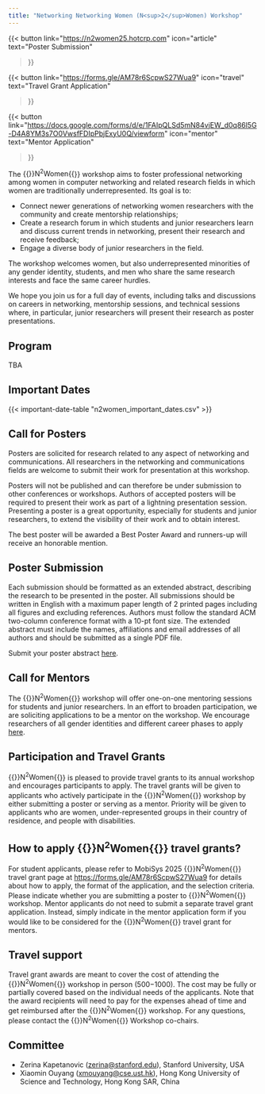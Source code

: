 ```yaml
---
title: "Networking Networking Women (N<sup>2</sup>Women) Workshop"
---
```


{{< button
    link="https://n2women25.hotcrp.com" 
    icon="article"
    text="Poster Submission" 
>}}

{{<
    button
    link="https://forms.gle/AM78r6ScpwS27Wua9" 
    icon="travel"
    text="Travel Grant Application"
>}}

{{< button
    link="https://docs.google.com/forms/d/e/1FAIpQLSd5mN84vjEW_d0q86l5G-D4A8YM3s7O0VwsfFDIpPbjExyU0Q/viewform" 
    icon="mentor"
    text="Mentor Application" 
>}}

The {{<rawhtml>}}N<sup>2</sup>Women{{</rawhtml>}} workshop aims to foster professional networking among women in computer networking and related research fields in which women are traditionally underrepresented. Its goal is to:
- Connect newer generations of networking women researchers with the community and create mentorship relationships;
- Create a research forum in which students and junior researchers learn and discuss current trends in networking, present their research and receive feedback;
- Engage a diverse body of junior researchers in the field.

The workshop welcomes women, but also underrepresented minorities of any gender identity, students, and men who share the same research interests and face the same career hurdles.

We hope you join us for a full day of events, including talks and discussions on careers in networking, mentorship sessions, and technical sessions where, in particular, junior researchers will present their research as poster presentations.

## Program

TBA

## Important Dates

{{< important-date-table "n2women_important_dates.csv" >}}

## Call for Posters

Posters are solicited for research related to any aspect of networking and communications. All researchers in the networking and communications fields are welcome to submit their work for presentation at this workshop.

Posters will not be published and can therefore be under submission to other conferences or workshops. Authors of accepted posters will be required to present their work as part of a lightning presentation session. Presenting a poster is a great opportunity, especially for students and junior researchers, to extend the visibility of their work and to obtain interest.

The best poster will be awarded a Best Poster Award and runners-up will receive an honorable mention.

## Poster Submission

Each submission should be formatted as an extended abstract, describing the research to be presented in the poster. All submissions should be written in English with a maximum paper length of 2 printed pages including all figures and excluding references. Authors must follow the standard ACM two-column conference format with a 10-pt font size. The extended abstract must include the names, affiliations and email addresses of all authors and should be submitted as a single PDF file.

Submit your poster abstract [here](https://n2women25.hotcrp.com).

## Call for Mentors

The {{<rawhtml>}}N<sup>2</sup>Women{{</rawhtml>}} workshop will offer one-on-one mentoring sessions for students and junior researchers. In an effort to broaden participation, we are soliciting applications to be a mentor on the workshop. We encourage researchers of all gender identities and different career phases to apply [here](https://docs.google.com/forms/d/e/1FAIpQLSd5mN84vjEW_d0q86l5G-D4A8YM3s7O0VwsfFDIpPbjExyU0Q/viewform).

## Participation and Travel Grants

{{<rawhtml>}}N<sup>2</sup>Women{{</rawhtml>}} is pleased to provide travel grants to its annual workshop and encourages participants to apply. The travel grants will be given to applicants who actively participate in the {{<rawhtml>}}N<sup>2</sup>Women{{</rawhtml>}} workshop by either submitting a poster or serving as a mentor. Priority will be given to applicants who are women, under-represented groups in their country of residence, and people with disabilities.

## How to apply {{<rawhtml>}}N<sup>2</sup>Women{{</rawhtml>}} travel grants?

For student applicants, please refer to MobiSys 2025 {{<rawhtml>}}N<sup>2</sup>Women{{</rawhtml>}} travel grant page at https://forms.gle/AM78r6ScpwS27Wua9 for details about how to apply, the format of the application, and the selection criteria. Please indicate whether you are submitting a poster to {{<rawhtml>}}N<sup>2</sup>Women{{</rawhtml>}} workshop. Mentor applicants do not need to submit a separate travel grant application. Instead, simply indicate in the mentor application form if you would like to be considered for the {{<rawhtml>}}N<sup>2</sup>Women{{</rawhtml>}} travel grant for mentors.

## Travel support

Travel grant awards are meant to cover the cost of attending the {{<rawhtml>}}N<sup>2</sup>Women{{</rawhtml>}} workshop in person ($500-$1000). The cost may be fully or partially covered based on the individual needs of the applicants. Note that the award recipients will need to pay for the expenses ahead of time and get reimbursed after the {{<rawhtml>}}N<sup>2</sup>Women{{</rawhtml>}} workshop. For any questions, please contact the {{<rawhtml>}}N<sup>2</sup>Women{{</rawhtml>}} Workshop co-chairs.

## Committee
- Zerina Kapetanovic ([zerina@stanford.edu](mailto:zerina@stanford.edu)), Stanford University, USA
- Xiaomin Ouyang ([xmouyang@cse.ust.hk](mailto:xmouyang@cse.ust.hk)), Hong Kong University of Science and Technology, Hong Kong SAR, China
